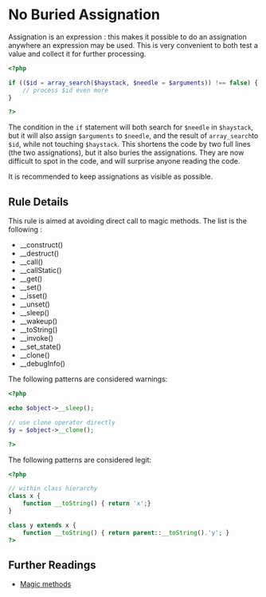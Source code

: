 <!-- PHP Manual -->
# No Buried Assignation 

Assignation is an expression : this makes it possible to do an assignation anywhere an expression may be used. This is very convenient to both test a value and collect it for further processing. 

```php
<?php

if (($id = array_search($haystack, $needle = $arguments)) !== false) {
	// process $id even more
}

?>
```
The condition in the `if` statement will both search for `$needle` in `$haystack`, but it will also assign `$arguments` to `$needle`, and the result of `array_search`to `$id`, while not touching `$haystack`. This shortens the code by two full lines (the two assignations), but it also buries the assignations. They are now difficult to spot in the code, and will surprise anyone reading the code. 

It is recommended to keep assignations as visible as possible.


## Rule Details

This rule is aimed at avoiding direct call to magic methods. The list is the following : 

* \_\_construct()
* \_\_destruct()
* \_\_call()
* \_\_callStatic()
* \_\_get()
* \_\_set()
* \_\_isset()
* \_\_unset()
* \_\_sleep()
* \_\_wakeup()
* \_\_toString()
* \_\_invoke()
* \_\_set_state()
* \_\_clone()
* \_\_debugInfo() 

The following patterns are considered warnings:

```php
<?php

echo $object->__sleep();

// use clone operator directly
$y = $object->__clone();

?>
```

The following patterns are considered legit:


```php
<?php

// within class hierarchy
class x {
	function __toString() { return 'x';}
}

class y extends x {
	function __toString() { return parent::__toString().'y'; }
?>

```
<!--
The following patterns are not considered warnings:

```php
<?php


?>
```


### Options

## When Not To Use It
If the equation is important to keep, then put it in a comment, and move this to documentation automatically. 
-->

## Further Readings
* [Magic methods](http://php.net/language.oop5.magic)

